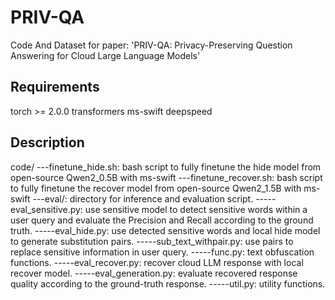 # PRIV-QA 

Code And Dataset for paper: 'PRIV-QA: Privacy-Preserving Question Answering for Cloud Large Language Models'

## Requirements

torch >= 2.0.0
transformers
ms-swift
deepspeed

## Description
code/
---finetune_hide.sh: bash script to fully finetune the hide model from open-source Qwen2_0.5B with ms-swift
---finetune_recover.sh: bash script to fully finetune the recover model from open-source Qwen2_1.5B with ms-swift
---eval/: directory for inference and evaluation script.
-----eval_sensitive.py: use sensitive model to detect sensitive words within a user query and evaluate the Precision and Recall according to the ground truth.
-----eval_hide.py: use detected sensitive words and local hide model to generate substitution pairs.
-----sub_text_withpair.py: use pairs to replace sensitive information in user query.
-----func.py: text obfuscation functions.
-----eval_recover.py: recover cloud LLM response with local recover model.
-----eval_generation.py: evaluate recovered response quality according to the ground-truth response.
-----util.py: utility functions.
